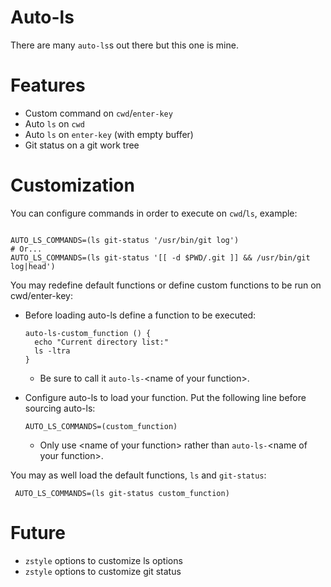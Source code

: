 # Auto-ls

There are many `auto-ls`s out there but this one is mine.

# Features

- Custom command on `cwd`/`enter-key`
- Auto `ls` on `cwd`
- Auto `ls` on `enter-key` (with empty buffer)
- Git status on a git work tree

# Customization

You can configure commands in order to execute on `cwd`/`ls`, example:

```

AUTO_LS_COMMANDS=(ls git-status '/usr/bin/git log')
# Or...
AUTO_LS_COMMANDS=(ls git-status '[[ -d $PWD/.git ]] && /usr/bin/git log|head')

```

You may redefine default functions or define custom functions to be run on cwd/enter-key:

- Before loading auto-ls define a function to be executed:

      auto-ls-custom_function () {
        echo "Current directory list:"
        ls -ltra
      }


    * Be sure to call it `auto-ls-`\<name of your function\>.

- Configure auto-ls to load your function. Put the following line before sourcing auto-ls:

      AUTO_LS_COMMANDS=(custom_function)

   * Only use \<name of your function\> rather than `auto-ls-`\<name of your function\>.

You may as well load the default functions, `ls` and `git-status`:

     AUTO_LS_COMMANDS=(ls git-status custom_function)

# Future

- `zstyle` options to customize ls options
- `zstyle` options to customize git status


